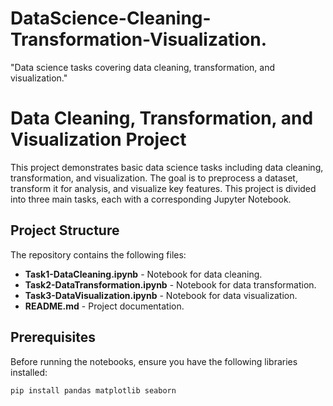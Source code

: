 # DataScience-Cleaning-Transformation-Visualization.
 "Data science tasks covering data cleaning, transformation, and visualization."

# Data Cleaning, Transformation, and Visualization Project

This project demonstrates basic data science tasks including data cleaning, transformation, and visualization. The goal is to preprocess a dataset, transform it for analysis, and visualize key features. This project is divided into three main tasks, each with a corresponding Jupyter Notebook.

## Project Structure

The repository contains the following files:
- **Task1-DataCleaning.ipynb** - Notebook for data cleaning.
- **Task2-DataTransformation.ipynb** - Notebook for data transformation.
- **Task3-DataVisualization.ipynb** - Notebook for data visualization.
- **README.md** - Project documentation.

## Prerequisites

Before running the notebooks, ensure you have the following libraries installed:
```bash
pip install pandas matplotlib seaborn


